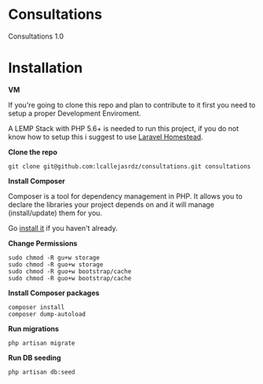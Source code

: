 # Consultations
Consultations 1.0

# Installation


**VM**

If you're going to clone this repo and plan to contribute to it first you need to setup a proper Development Enviroment.

A LEMP Stack with PHP 5.6+ is needed to run this project, if you do not know how to setup this i suggest to use [Laravel Homestead](https://www.youtube.com/watch?v=tbPGuikTzKk).


**Clone the repo**

```
git clone git@github.com:lcallejasrdz/consultations.git consultations
```

**Install Composer**

Composer is a tool for dependency management in PHP. It allows you to declare the libraries your project depends on and it will manage (install/update) them for you.

Go [install it](https://getcomposer.org/doc/00-intro.md) if you haven't already.

**Change Permissions**

```
sudo chmod -R gu+w storage
sudo chmod -R guo+w storage
sudo chmod -R guo+w bootstrap/cache
sudo chmod -R guo+w bootstrap/cache
```

**Install Composer packages**

```
composer install
composer dump-autoload
```

**Run migrations**

```
php artisan migrate
```

**Run DB seeding**

```
php artisan db:seed
```
